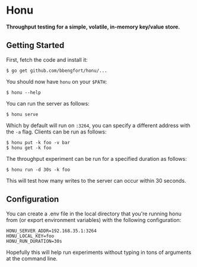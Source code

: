 # Honu

**Throughput testing for a simple, volatile, in-memory key/value store.**

## Getting Started

First, fetch the code and install it:

    $ go get github.com/bbengfort/honu/...

You should now have `honu` on your `$PATH`:

    $ honu --help

You can run the server as follows:

    $ honu serve

Which by default will run on `:3264`, you can specify a different address with the `-a` flag. Clients can be run as follows:

    $ honu put -k foo -v bar
    $ honu get -k foo

The throughput experiment can be run for a specified duration as follows:

    $ honu run -d 30s -k foo

This will test how many writes to the server can occur within 30 seconds.

## Configuration

You can create a .env file in the local directory that you're running honu from (or export environment variables) with the following configuration:

```
HONU_SERVER_ADDR=192.168.35.1:3264
HONU_LOCAL_KEY=foo
HONU_RUN_DURATION=30s
```

Hopefully this will help run experiments without typing in tons of arguments at the command line.
